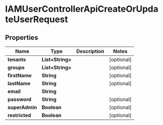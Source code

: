 

# IAMUserControllerApiCreateOrUpdateUserRequest


## Properties

| Name | Type | Description | Notes |
|------------ | ------------- | ------------- | -------------|
|**tenants** | **List&lt;String&gt;** |  |  [optional] |
|**groups** | **List&lt;String&gt;** |  |  [optional] |
|**firstName** | **String** |  |  [optional] |
|**lastName** | **String** |  |  [optional] |
|**email** | **String** |  |  |
|**password** | **String** |  |  [optional] |
|**superAdmin** | **Boolean** |  |  [optional] |
|**restricted** | **Boolean** |  |  [optional] |



